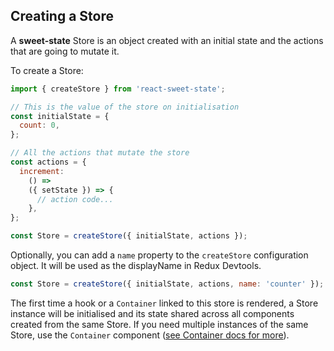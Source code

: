 ## Creating a Store

A **sweet-state** Store is an object created with an initial state and the actions that are going to mutate it.

To create a Store:

```js
import { createStore } from 'react-sweet-state';

// This is the value of the store on initialisation
const initialState = {
  count: 0,
};

// All the actions that mutate the store
const actions = {
  increment:
    () =>
    ({ setState }) => {
      // action code...
    },
};

const Store = createStore({ initialState, actions });
```

Optionally, you can add a `name` property to the `createStore` configuration object. It will be used as the displayName in Redux Devtools.

```js
const Store = createStore({ initialState, actions, name: 'counter' });
```

The first time a hook or a `Container` linked to this store is rendered, a Store instance will be initialised and its state shared across all components created from the same Store. If you need multiple instances of the same Store, use the `Container` component ([see Container docs for more](../advanced/container.md)).
